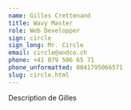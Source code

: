 ```yaml
---
name: Gilles Crettenand
title: Wavy Master
role: Web Developper
sign: circle
sign_long: Mr. Circle
email: circle@andco.ch
phone: +41 079 506 65 71
phone_unformatted: 0041795066571
slug: circle.html
---
```


Description de Gilles